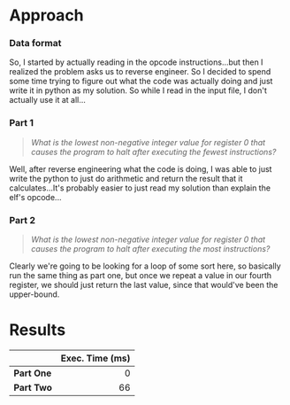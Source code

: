 # Approach
### Data format

So, I started by actually reading in the opcode instructions...but then I realized the problem asks us to reverse
engineer. So I decided to spend some time trying to figure out what the code was actually doing and just write it
in python as my solution. So while I read in the input file, I don't actually use it at all...

### Part 1
> _What is the lowest non-negative integer value for register 0 that causes the program to halt after executing the fewest instructions?_

Well, after reverse engineering what the code is doing, I was able to just write the python to just do arithmetic
and return the result that it calculates...It's probably easier to just read my solution than explain the elf's opcode...

### Part 2
> _What is the lowest non-negative integer value for register 0 that causes the program to halt after executing the most instructions?_

Clearly we're going to be looking for a loop of some sort here, so basically run the same thing as part one, but
once we repeat a value in our fourth register, we should just return the last value, since that would've been the
upper-bound.

# Results

|              | Exec. Time (ms) |
|--------------|----------------:|
| **Part One** |               0 |
| **Part Two** |              66 |
